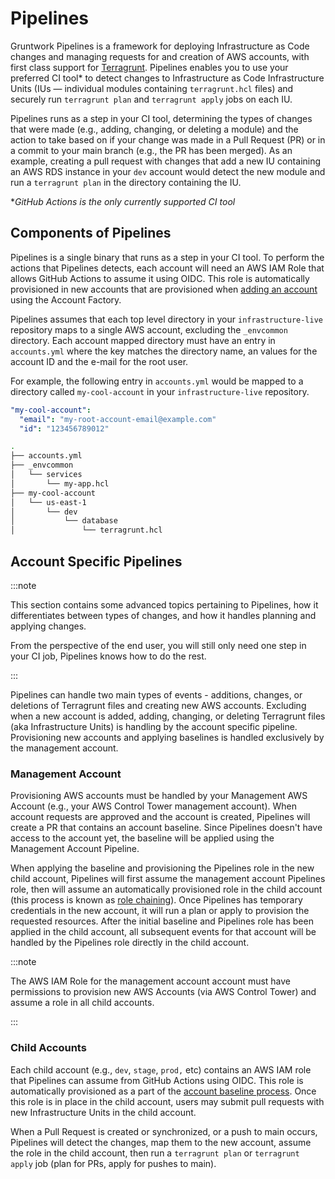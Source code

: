 # Pipelines

Gruntwork Pipelines is a framework for deploying Infrastructure as Code changes and managing requests for and creation of AWS accounts, with first class support for [Terragrunt](https://terragrunt.gruntwork.io/). Pipelines enables you to use your preferred CI tool* to detect changes to Infrastructure as Code Infrastructure Units (IUs — individual modules containing `terragrunt.hcl` files) and securely run `terragrunt plan` and `terragrunt apply` jobs on each IU.

Pipelines runs as a step in your CI tool, determining the types of changes that were made (e.g., adding, changing, or deleting a module) and the action to take based on if your change was made in a Pull Request (PR) or in a commit to your main branch (e.g., the PR has been merged). As an example, creating a pull request with changes that add a new IU containing an AWS RDS instance in your `dev` account would detect the new module and run a `terragrunt plan` in the directory containing the IU.

*_GitHub Actions is the only currently supported CI tool_

## Components of Pipelines

Pipelines is a single binary that runs as a step in your CI tool. To perform the actions that Pipelines detects, each account will need an AWS IAM Role that allows GitHub Actions to assume it using OIDC. This role is automatically provisioned in new accounts that are provisioned when [adding an account](../accounts/add-account.md) using the Account Factory.

Pipelines assumes that each top level directory in your `infrastructure-live` repository maps to a single AWS account, excluding the `_envcommon` directory. Each account mapped directory must have an entry in `accounts.yml` where the key matches the directory name, an values for the account ID and the e-mail for the root user.

For example, the following entry in `accounts.yml` would be mapped to a directory called `my-cool-account` in your `infrastructure-live` repository.

```yml title=accounts.yml
"my-cool-account":
  "email": "my-root-account-email@example.com"
  "id": "123456789012"
```

```bash title="Infrastructure Live"
.
├── accounts.yml
├── _envcommon
│   └── services
│       └── my-app.hcl
├── my-cool-account
│   └── us-east-1
│       └── dev
│           └── database
│               └── terragrunt.hcl
```

## Account Specific Pipelines

:::note

This section contains some advanced topics pertaining to Pipelines, how it differentiates between types of changes, and how it handles planning and applying changes.

From the perspective of the end user, you will still only need one step in your CI job, Pipelines knows how to do the rest.

:::

Pipelines can handle two main types of events - additions, changes, or deletions of Terragrunt files and creating new AWS accounts. Excluding when a new account is added, adding, changing, or deleting Terragrunt files (aka Infrastructure Units) is handling by the account specific pipeline. Provisioning new accounts and applying baselines is handled exclusively by the management account.

### Management Account

Provisioning AWS accounts must be handled by your Management AWS Account (e.g., your AWS Control Tower management account). When account requests are approved and the account is created, Pipelines will create a PR that contains an account baseline. Since Pipelines doesn't have access to the account yet, the baseline will be applied using the Management Account Pipeline.

When applying the baseline and provisioning the Pipelines role in the new child account, Pipelines will first assume the management account Pipelines role, then will assume an automatically provisioned role in the child account (this process is known as [role chaining](https://docs.aws.amazon.com/IAM/latest/UserGuide/id_roles_terms-and-concepts.html)). Once Pipelines has temporary credentials in the new account, it will run a plan or apply to provision the requested resources. After the initial baseline and Pipelines role has been applied in the child account, all subsequent events for that account will be handled by the Pipelines role directly in the child account.

:::note

The AWS IAM Role for the management account account must have permissions to provision new AWS Accounts (via AWS Control Tower) and assume a role in all child accounts.

:::

### Child Accounts

Each child account (e.g., `dev`, `stage`, `prod,` etc) contains an AWS IAM role that Pipelines can assume from GitHub Actions using OIDC. This role is automatically provisioned as a part of the [account baseline process](../accounts/add-account#4-review-and-merge-the-account-baseline-pr). Once this role is in place in the child account, users may submit pull requests with new Infrastructure Units in the child account.

When a Pull Request is created or synchronized, or a push to main occurs, Pipelines will detect the changes, map them to the new account, assume the role in the child account, then run a `terragrunt plan` or `terragrunt apply` job (plan for PRs, apply for pushes to main).
